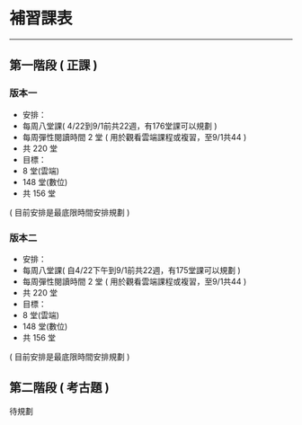 # 補習課表

---

## 第一階段 ( 正課 )

### 版本一
- 安排：
 - 每周八堂課( 4/22到9/1前共22週，有176堂課可以規劃 )
 - 每周彈性閱讀時間 2 堂 ( 用於觀看雲端課程或複習，至9/1共44 )
 - 共 220 堂
- 目標：
 - 8 堂(雲端)
 - 148 堂(數位)
 - 共 156 堂

( 目前安排是最底限時間安排規劃 )

### 版本二
- 安排：
 - 每周八堂課( 自4/22下午到9/1前共22週，有175堂課可以規劃 )
 - 每周彈性閱讀時間 2 堂 ( 用於觀看雲端課程或複習，至9/1共44 )
 - 共 220 堂
- 目標：
 - 8 堂(雲端)
 - 148 堂(數位)
 - 共 156 堂

( 目前安排是最底限時間安排規劃 )

## 第二階段 ( 考古題 )

待規劃